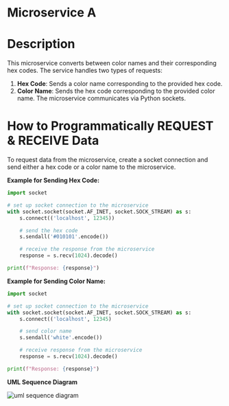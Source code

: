 # Microservice A

# Description
This microservice converts between color names and their corresponding hex codes. The service handles two types of requests:
1. **Hex Code**: Sends a color name corresponding to the provided hex code.
2. **Color Name**: Sends the hex code corresponding to the provided color name.
The microservice communicates via Python sockets.

# How to Programmatically REQUEST & RECEIVE Data
To request data from the microservice, create a socket connection and send either a hex code or a color name to the microservice. 

**Example for Sending Hex Code:**

```python
import socket

# set up socket connection to the microservice
with socket.socket(socket.AF_INET, socket.SOCK_STREAM) as s:
    s.connect(('localhost', 12345))

    # send the hex code
    s.sendall('#010101'.encode())

    # receive the response from the microservice
    response = s.recv(1024).decode()

print(f"Response: {response}")
```

**Example for Sending Color Name:**

```python
import socket

# set up socket connection to the microservice
with socket.socket(socket.AF_INET, socket.SOCK_STREAM) as s:
    s.connect(('localhost', 12345)

    # send color name
    s.sendall('white'.encode())

    # receive response from the microservice
    response = s.recv(1024).decode()

print(f"Response: {response}")
```

**UML Sequence Diagram**

![uml sequence diagram](https://github.com/user-attachments/assets/534a7111-a201-4508-8aa4-ceceab2866bf)


